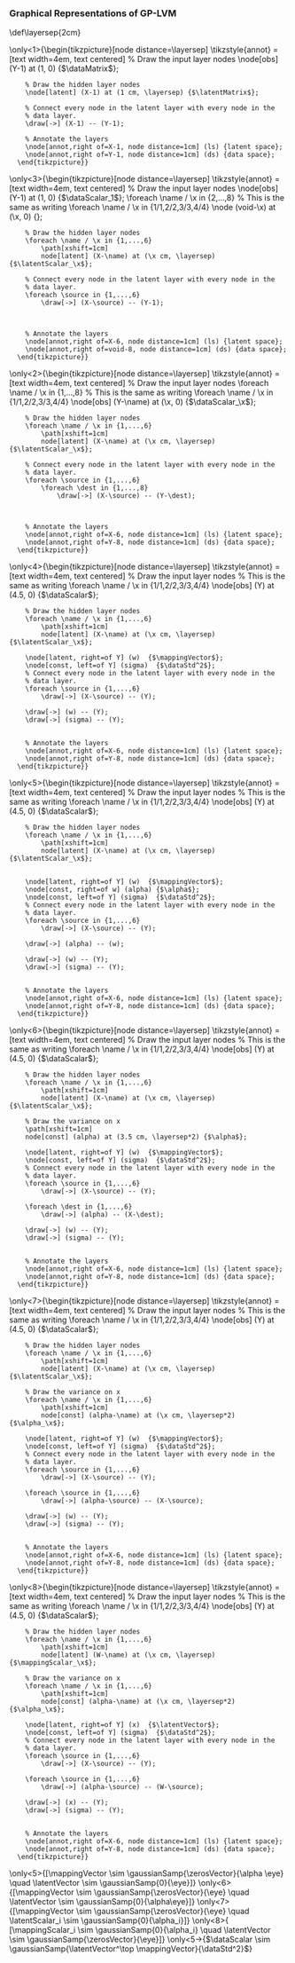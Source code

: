 <!--frame start-->
### Graphical Representations of GP-LVM

\def\layersep{2cm}

\only<1>{\begin{tikzpicture}[node distance=\layersep]
        \tikzstyle{annot} = [text width=4em, text centered]    % Draw the input layer nodes
        \node[obs] (Y-1) at (1, 0) {$\dataMatrix$};


        % Draw the hidden layer nodes
        \node[latent] (X-1) at (1 cm, \layersep) {$\latentMatrix$};
        
        % Connect every node in the latent layer with every node in the
        % data layer.
        \draw[->] (X-1) -- (Y-1);

        % Annotate the layers
        \node[annot,right of=X-1, node distance=1cm] (ls) {latent space};
        \node[annot,right of=Y-1, node distance=1cm] (ds) {data space};
      \end{tikzpicture}}
\only<3>{\begin{tikzpicture}[node distance=\layersep]
        \tikzstyle{annot} = [text width=4em, text centered]    % Draw the input layer nodes
        \node[obs] (Y-1) at (1, 0) {$\dataScalar_1$};
        \foreach \name / \x in {2,...,8}
        % This is the same as writing \foreach \name / \x in {1/1,2/2,3/3,4/4}
            \node (void-\x) at (\x, 0) {};
        
        
        % Draw the hidden layer nodes
        \foreach \name / \x in {1,...,6}
            \path[xshift=1cm]
            node[latent] (X-\name) at (\x cm, \layersep) {$\latentScalar_\x$};
        
        % Connect every node in the latent layer with every node in the
        % data layer.
        \foreach \source in {1,...,6}
            \draw[->] (X-\source) -- (Y-1);
        
        
        
        % Annotate the layers
        \node[annot,right of=X-6, node distance=1cm] (ls) {latent space};
        \node[annot,right of=void-8, node distance=1cm] (ds) {data space};
      \end{tikzpicture}}
\only<2>{\begin{tikzpicture}[node distance=\layersep]
        \tikzstyle{annot} = [text width=4em, text centered]    % Draw the input layer nodes
        \foreach \name / \x in {1,...,8}
        % This is the same as writing \foreach \name / \x in {1/1,2/2,3/3,4/4}
            \node[obs] (Y-\name) at (\x, 0) {$\dataScalar_\x$};
        
        
        % Draw the hidden layer nodes
        \foreach \name / \x in {1,...,6}
            \path[xshift=1cm]
            node[latent] (X-\name) at (\x cm, \layersep) {$\latentScalar_\x$};
        
        % Connect every node in the latent layer with every node in the
        % data layer.
        \foreach \source in {1,...,6}
            \foreach \dest in {1,...,8}
                \draw[->] (X-\source) -- (Y-\dest);
        
        
        
        % Annotate the layers
        \node[annot,right of=X-6, node distance=1cm] (ls) {latent space};
        \node[annot,right of=Y-8, node distance=1cm] (ds) {data space};
      \end{tikzpicture}}
\only<4>{\begin{tikzpicture}[node distance=\layersep]
        \tikzstyle{annot} = [text width=4em, text centered]    % Draw the input layer nodes
        % This is the same as writing \foreach \name / \x in {1/1,2/2,3/3,4/4}
        \node[obs] (Y) at (4.5, 0) {$\dataScalar$};
        
        
        % Draw the hidden layer nodes
        \foreach \name / \x in {1,...,6}
            \path[xshift=1cm]
            node[latent] (X-\name) at (\x cm, \layersep) {$\latentScalar_\x$};
        
        \node[latent, right=of Y] (w)  {$\mappingVector$};
        \node[const, left=of Y] (sigma)  {$\dataStd^2$};
        % Connect every node in the latent layer with every node in the
        % data layer.
        \foreach \source in {1,...,6}
            \draw[->] (X-\source) -- (Y);
        
        \draw[->] (w) -- (Y);
        \draw[->] (sigma) -- (Y);
        
        
        % Annotate the layers
        \node[annot,right of=X-6, node distance=1cm] (ls) {latent space};
        \node[annot,right of=Y-8, node distance=1cm] (ds) {data space};
      \end{tikzpicture}}
\only<5>{\begin{tikzpicture}[node distance=\layersep]
        \tikzstyle{annot} = [text width=4em, text centered]    % Draw the input layer nodes
        % This is the same as writing \foreach \name / \x in {1/1,2/2,3/3,4/4}
        \node[obs] (Y) at (4.5, 0) {$\dataScalar$};
        
        
        % Draw the hidden layer nodes
        \foreach \name / \x in {1,...,6}
            \path[xshift=1cm]
            node[latent] (X-\name) at (\x cm, \layersep) {$\latentScalar_\x$};

        
        \node[latent, right=of Y] (w)  {$\mappingVector$};
        \node[const, right=of w] (alpha) {$\alpha$};
        \node[const, left=of Y] (sigma)  {$\dataStd^2$};
        % Connect every node in the latent layer with every node in the
        % data layer.
        \foreach \source in {1,...,6}
            \draw[->] (X-\source) -- (Y);

        \draw[->] (alpha) -- (w);
        
        \draw[->] (w) -- (Y);
        \draw[->] (sigma) -- (Y);
        
        
        % Annotate the layers
        \node[annot,right of=X-6, node distance=1cm] (ls) {latent space};
        \node[annot,right of=Y-8, node distance=1cm] (ds) {data space};
      \end{tikzpicture}}
\only<6>{\begin{tikzpicture}[node distance=\layersep]
        \tikzstyle{annot} = [text width=4em, text centered]    % Draw the input layer nodes
        % This is the same as writing \foreach \name / \x in {1/1,2/2,3/3,4/4}
        \node[obs] (Y) at (4.5, 0) {$\dataScalar$};
        
        
        % Draw the hidden layer nodes
        \foreach \name / \x in {1,...,6}
            \path[xshift=1cm]
            node[latent] (X-\name) at (\x cm, \layersep) {$\latentScalar_\x$};

        % Draw the variance on x
        \path[xshift=1cm]
        node[const] (alpha) at (3.5 cm, \layersep*2) {$\alpha$};
        
        \node[latent, right=of Y] (w)  {$\mappingVector$};
        \node[const, left=of Y] (sigma)  {$\dataStd^2$};
        % Connect every node in the latent layer with every node in the
        % data layer.
        \foreach \source in {1,...,6}
            \draw[->] (X-\source) -- (Y);

        \foreach \dest in {1,...,6}
            \draw[->] (alpha) -- (X-\dest);
        
        \draw[->] (w) -- (Y);
        \draw[->] (sigma) -- (Y);
        
        
        % Annotate the layers
        \node[annot,right of=X-6, node distance=1cm] (ls) {latent space};
        \node[annot,right of=Y-8, node distance=1cm] (ds) {data space};
      \end{tikzpicture}}
\only<7>{\begin{tikzpicture}[node distance=\layersep]
        \tikzstyle{annot} = [text width=4em, text centered]    % Draw the input layer nodes
        % This is the same as writing \foreach \name / \x in {1/1,2/2,3/3,4/4}
        \node[obs] (Y) at (4.5, 0) {$\dataScalar$};
        
        
        % Draw the hidden layer nodes
        \foreach \name / \x in {1,...,6}
            \path[xshift=1cm]
            node[latent] (X-\name) at (\x cm, \layersep) {$\latentScalar_\x$};

        % Draw the variance on x
        \foreach \name / \x in {1,...,6}
            \path[xshift=1cm]
            node[const] (alpha-\name) at (\x cm, \layersep*2) {$\alpha_\x$};
        
        \node[latent, right=of Y] (w)  {$\mappingVector$};
        \node[const, left=of Y] (sigma)  {$\dataStd^2$};
        % Connect every node in the latent layer with every node in the
        % data layer.
        \foreach \source in {1,...,6}
            \draw[->] (X-\source) -- (Y);

        \foreach \source in {1,...,6}
            \draw[->] (alpha-\source) -- (X-\source);
        
        \draw[->] (w) -- (Y);
        \draw[->] (sigma) -- (Y);
        
        
        % Annotate the layers
        \node[annot,right of=X-6, node distance=1cm] (ls) {latent space};
        \node[annot,right of=Y-8, node distance=1cm] (ds) {data space};
      \end{tikzpicture}}
\only<8>{\begin{tikzpicture}[node distance=\layersep]
        \tikzstyle{annot} = [text width=4em, text centered]    % Draw the input layer nodes
        % This is the same as writing \foreach \name / \x in {1/1,2/2,3/3,4/4}
        \node[obs] (Y) at (4.5, 0) {$\dataScalar$};
        
        
        % Draw the hidden layer nodes
        \foreach \name / \x in {1,...,6}
            \path[xshift=1cm]
            node[latent] (W-\name) at (\x cm, \layersep) {$\mappingScalar_\x$};

        % Draw the variance on x
        \foreach \name / \x in {1,...,6}
            \path[xshift=1cm]
            node[const] (alpha-\name) at (\x cm, \layersep*2) {$\alpha_\x$};
        
        \node[latent, right=of Y] (x)  {$\latentVector$};
        \node[const, left=of Y] (sigma)  {$\dataStd^2$};
        % Connect every node in the latent layer with every node in the
        % data layer.
        \foreach \source in {1,...,6}
            \draw[->] (X-\source) -- (Y);

        \foreach \source in {1,...,6}
            \draw[->] (alpha-\source) -- (W-\source);
        
        \draw[->] (x) -- (Y);
        \draw[->] (sigma) -- (Y);
        
        
        % Annotate the layers
        \node[annot,right of=X-6, node distance=1cm] (ls) {latent space};
        \node[annot,right of=Y-8, node distance=1cm] (ds) {data space};
      \end{tikzpicture}}
\only<5>{\[\mappingVector \sim \gaussianSamp{\zerosVector}{\alpha \eye} \quad \latentVector \sim \gaussianSamp{0}{\eye}\]}
\only<6>{\[\mappingVector \sim \gaussianSamp{\zerosVector}{\eye} \quad \latentVector \sim \gaussianSamp{0}{\alpha\eye}\]}
\only<7>{\[\mappingVector \sim \gaussianSamp{\zerosVector}{\eye} \quad \latentScalar_i \sim \gaussianSamp{0}{\alpha_i}\]}
\only<8>{ \[\mappingScalar_i \sim \gaussianSamp{0}{\alpha_i} \quad \latentVector \sim \gaussianSamp{\zerosVector}{\eye}\]}
\only<5->{$\dataScalar \sim \gaussianSamp{\latentVector^\top \mappingVector}{\dataStd^2}$}

<!--frame end-->

